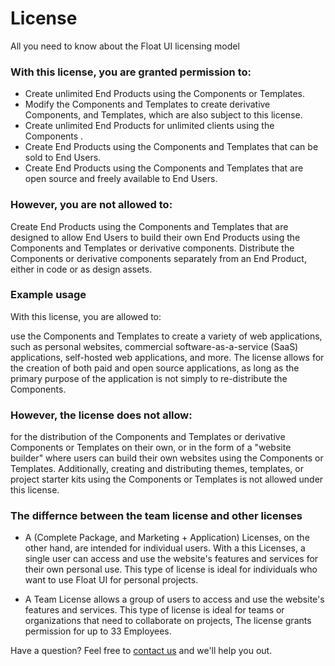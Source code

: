 # License

All you need to know about the Float UI licensing model

### With this license, you are granted permission to:

- Create unlimited End Products using the Components or Templates.
- Modify the Components and Templates to create derivative Components, and Templates, which are also subject to this license.
- Create unlimited End Products for unlimited clients using the Components .
- Create End Products using the Components and Templates that can be sold to End Users.
- Create End Products using the Components and Templates that are open source and freely available to End Users.

### However, you are not allowed to:

Create End Products using the Components and Templates that are designed to allow End Users to build their own End Products using the Components and Templates or derivative components.
Distribute the Components or derivative components separately from an End Product, either in code or as design assets.

### Example usage

With this license, you are allowed to:

use the Components and Templates to create a variety of web applications, such as personal websites, commercial software-as-a-service (SaaS) applications, self-hosted web applications, and more.
The license allows for the creation of both paid and open source applications, as long as the primary purpose of the application is not simply to re-distribute the Components.

### However, the license does not allow:

for the distribution of the Components and Templates or derivative Components or Templates on their own, or in the form of a "website builder" where users can build their own websites using the Components or Templates.
Additionally, creating and distributing themes, templates, or project starter kits using the Components or Templates is not allowed under this license.

### The differnce between the team license and other licenses

- A (Complete Package, and Marketing + Application) Licenses, on the other hand, are intended for individual users. With a this Licenses, a single user can access and use the website's features and services for their own personal use. This type of license is ideal for individuals who want to use Float UI for personal projects.

- A Team License allows a group of users to access and use the website's features and services. This type of license is ideal for teams or organizations that need to collaborate on projects, The license grants permission for up to 33 Employees.

Have a question? Feel free to [contact us](mailto:support@floatui.com) and we'll help you out.
